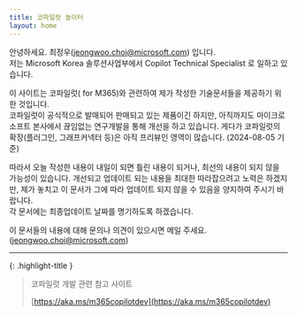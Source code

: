 ```yaml
---
title: 코파일럿 놀이터
layout: home
---
```


안녕하세요. 최정우(jeongwoo.choi@microsoft.com) 입니다.<br/>
저는 Microsoft Korea 솔루션사업부에서 Copilot Technical Specialist 로 일하고 있습니다.

이 사이트는 코파일럿( for M365)와 관련하여 제가 작성한 기술문서들을 제공하기 위한 것입니다.<br/>
코파일럿이 공식적으로 발매되어 판매되고 있는 제품이긴 하지만, 아직까지도 마이크로소프트 본사에서 끊임없는 연구개발을 통해 개선을 하고 있습니다. 게다가 코파일럿의 확장(플러그인, 그래프커넥터 등)은 아직 프리뷰인 영역이 많습니다. (2024-08-05 기준)

따라서 오늘 작성한 내용이 내일이 되면 틀린 내용이 되거나, 최선의 내용이 되지 않을 가능성이 있습니다. 개선되고 업데이트 되는 내용을 최대한 따라잡으려고 노력은 하겠지만, 제가 놓치고 이 문서가 그에 따라 업데이트 되지 않을 수 있음을 양지하여 주시기 바랍니다.<br/>
각 문서에는 최종업데이트 날짜를 명기하도록 하겠습니다.

이 문서들의 내용에 대해 문의나 의견이 있으시면 메일 주세요. (jeongwoo.choi@microsoft.com) 

---

{: .highlight-title }
> 코파일럿 개발 관련 참고 사이트
>
> [https://aka.ms/m365copilotdev](https://aka.ms/m365copilotdev)


